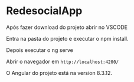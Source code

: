 # RedesocialApp

Após fazer download do projeto abrir no VSCODE

Entra na pasta do projeto e executar o npm install.

Depois executar o ng serve

Abrir o navegador em `http://localhost:4200/`

O Angular do projeto está na version 8.3.12.

